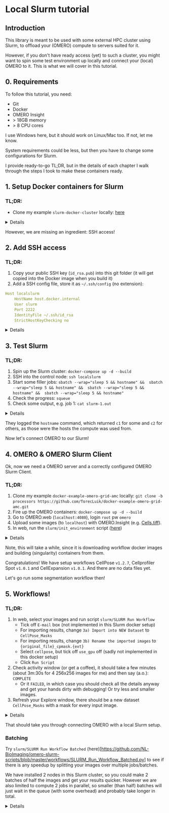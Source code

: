 # Local Slurm tutorial

## Introduction

This library is meant to be used with some external HPC cluster using Slurm, to offload your (OMERO) compute to servers suited for it.

However, if you don't have ready access (yet) to such a cluster, you might want to spin some test environment up locally and connect your (local) OMERO to it. 
This is what we will cover in this tutorial.

## 0. Requirements

To follow this tutorial, you need:
- Git
- Docker
- OMERO Insight
- \> 18GB memory
- \> 8 CPU cores

I use Windows here, but it should work on Linux/Mac too. If not, let me know.

System requirements could be less, but then you have to change some configurations for Slurm.

I provide ready-to-go TL;DR, but in the details of each chapter I walk through the steps I took to make these containers ready.

## 1. Setup Docker containers for Slurm

### TL;DR:
- Clone my example `slurm-docker-cluster` locally: [here](https://github.com/TorecLuik/slurm-docker-cluster)




<details>
  <summary>Details</summary>

Always a good idea to stand on the shoulders of giants, so we want to spin up a ready-made Slurm container cluster. [Here on Github](https://github.com/giovtorres/slurm-docker-cluster) is a nice example with a open source license. It uses [Docker](https://www.docker.com/) containers and [Docker Compose](https://docs.docker.com/compose/) to easily orchestrate their interactions.

This setup will spin up a few separate containers (on the same computer) to make 1 slurm cluster:
- `slurmdbd`, the Slurm DataBase Daemon
- `slurmctld`, the Slurm Control Daemon, our entrypoint
- `mysql`, the actual database
- `c1` and `c2`, 2 compute nodes

Note: these compute nodes are not setup to use GPU, that is a whole other challenge that we will not get into. But even on CPU, Slurm can be useful for parallel processing and keeping track of a queue of jobs.

So let's clone this [repository](https://github.com/giovtorres/slurm-docker-cluster) to our local system:

```sh
git clone https://github.com/giovtorres/slurm-docker-cluster.git .
```

You can build and run these containers as described in their [README](https://github.com/giovtorres/slurm-docker-cluster/blob/master/README.md). Then you can already play around with Slurm that way, so try it out!
</details>

However, we are missing an ingredient: SSH access!

## 2. Add SSH access

### TL;DR:
1. Copy your public SSH key (`id_rsa.pub`) into this git folder (it will get copied into the Docker image when you build it)
2. Add a SSH config file, store it as `~/.ssh/config` (no extension):

```yaml
Host localslurm
	HostName host.docker.internal
	User slurm
	Port 2222
	IdentityFile ~/.ssh/id_rsa
	StrictHostKeyChecking no
```

<details>
  <summary>Details</summary>

We need to setup our library with SSH access between OMERO and Slurm, but this is not built-in to these containers yet (because Docker actually has a built-in alternative, `docker exec`).

Luckily, people have already worked on SSH access into containers too, like [here](https://goteleport.com/blog/shell-access-docker-container-with-ssh-and-docker-exec/). So let's borrow their OpenSSH setup and add it to the _Dockerfile_ of the Slurm Control Daemon (`slurmctld`):

======= 2a. Make a new Dockerfile for the slurmctld =======

We want to combine the 2 Dockerfiles. However, one is `ubuntu` and the other is `rockylinux`. The biggest difference is that `rockylinux` uses the `yum` package manager to install software, instead of `apt`. We will stick to the Slurm image as the base image and just add the OpenSSH on top of it. 

Turns out, another difference is the use of `systemctld` causing all kinds of issues. 
So I spent the time to activate OpenSSH server on Rocky linux:

```dockerfile
FROM rockylinux:8

... # all the Slurm stuff from original Dockerfile ... 

## ------- Setup SSH ------
RUN yum update && yum install  openssh-server initscripts sudo -y
# Create a user “sshuser” and group “sshgroup”
# RUN groupadd sshgroup && useradd -ms /bin/bash -g sshgroup sshuser
# Create sshuser directory in home
RUN mkdir -p /home/slurm/.ssh
# Copy the ssh public key in the authorized_keys file. The idkey.pub below is a public key file you get from ssh-keygen. They are under ~/.ssh directory by default.
COPY id_rsa.pub /home/slurm/.ssh/authorized_keys
# change ownership of the key file. 
RUN chown slurm:slurm /home/slurm/.ssh/authorized_keys && chmod 600 /home/slurm/.ssh/authorized_keys
# Start SSH service
# RUN service ssh start
# RUN /etc/init.d/sshd start
RUN /usr/bin/ssh-keygen -A
# Expose docker port 22
EXPOSE 22
CMD ["/usr/sbin/sshd","-D"]
# CMD ["slurmdbd"]
```
We have replaced the `slurmdbd` command (CMD) with our setup from `sshdocker`, starting a ssh daemon (`sshd`) with our SSH public key associated to the `slurm` user
. 
This last part is important: to build this new version, you need to copy your public SSH key into this Docker image. 
This is performed in this line:
```dockerfile
# Copy the ssh public key in the authorized_keys file. The idkey.pub below is a public key file you get from ssh-keygen. They are under ~/.ssh directory by default.
COPY id_rsa.pub /home/<user>/.ssh/authorized_keys
```
So, you need to add your `id_rsa.pub` public key to this directory, so Docker can copy it when it builds the image.

Turns out, we also need to change the entrypoint script:

```sh
... # other stuff from script

if [ "$1" = "slurmctld" ]
then
    echo "---> Starting the MUNGE Authentication service (munged) ..."
    gosu munge /usr/sbin/munged

    echo "---> Starting SSH Daemon (sshd) ..."
    # exec /usr/bin/ssh-keygen -A
    exec /usr/sbin/sshd -D &
    exec rm /run/nologin &
    exec chmod 777 /data &

    echo "---> Waiting for slurmdbd to become active before starting slurmctld ..."

    ... # other stuff from script
```

We added the command to start the SSH daemon on the CTLD here, where it is actually called.
We also added some quick bugfixes to make the tutorial SSH work.
If you still run into issues with permissions in `/data`, login as superuser and also apply write access again.

======= 2b. Tell Docker Compose to use the new Dockerfile for `slurmctld` =======

Currently, [Docker Compose](https://github.com/giovtorres/slurm-docker-cluster/blob/master/docker-compose.yml) will spin up all containers from the same Dockerfile definition.

So we will change the Dockerfile for the `slurmctld` as defined in the `docker-compose.yml`, by replacing `image` with `build`:

```yml
slurmctld:
    # image: slurm-docker-cluster:${IMAGE_TAG:-21.08.6}
    # Build this image from current folder
    # Use a specific file: Dockerfile_slurmctld
    build: 
      context: ./
      dockerfile: Dockerfile_slurmctld
    command: ["slurmctld"]
    container_name: slurmctld
    hostname: slurmctld
    volumes:
      - etc_munge:/etc/munge
      - etc_slurm:/etc/slurm
      - slurm_jobdir:/data
      - var_log_slurm:/var/log/slurm
    expose:
      - "6817"
    ports:
      - "2222:22"
    depends_on:
      - "slurmdbd"
```

We also mapped port 22 (SSH) from the container to our localhost port 2222.
So now we can connect SSH to our localhost and be forwarded to this Slurm container.



Test it out:

1. Fire up the Slurm cluster:
```powershell
docker-compose up -d --build
```

2. SSH into the control node:
```powershell
ssh -i C:\Users\<you>\.ssh\id_rsa slurm@localhost -p 2222 -o UserKnownHostsFile=/dev/null
```

This should connect as the `slurm` user to the control container on port 2222 (type yes to connect, we will fix promptless login later).

```shell
Last login: Tue Aug  8 15:48:31 2023 from 172.21.0.1
[slurm@slurmctld ~]$
```

Congratulations!

======= 2c. Add SSH config for simple login =======

But, we can simplify the SSH, and our library needs a simple way to login.

For this, add [this](../example.config) config file as your `~/.ssh/config`, no extension. See [here](https://www.ssh.com/academy/ssh/config) for more information.

Of course, first update the values with those you used to SSH before, e.g.:
```ini
Host slurm
	HostName localhost
	User slurm
	Port 2222
	IdentityFile ~/.ssh/id_rsa
	StrictHostKeyChecking no
```

Then try it out:
`ssh slurm`

======= StrictHostKeyChecking =======
Note that I added `StrictHostKeyChecking no`, as our Slurm container will have different keys all the time. A normal Slurm server likely does not, and won't require this flag. This is also where we get our pretty warning from:
```
...> ssh slurm
@@@@@@@@@@@@@@@@@@@@@@@@@@@@@@@@@@@@@@@@@@@@@@@@@@@@@@@@@@@
@    WARNING: REMOTE HOST IDENTIFICATION HAS CHANGED!     @
@@@@@@@@@@@@@@@@@@@@@@@@@@@@@@@@@@@@@@@@@@@@@@@@@@@@@@@@@@@
IT IS POSSIBLE THAT SOMEONE IS DOING SOMETHING NASTY!
Someone could be eavesdropping on you right now (man-in-the-middle attack)!
It is also possible that a host key has just been changed.
```
The host key changed =)

If you don't add this flag, it will safe you from danger and deny access. Of course, that is not very useful for our tutorial.

</details>


## 3. Test Slurm

### TL;DR:
1. Spin up the Slurm cluster: `docker-compose up -d --build`
2. SSH into the control node: `ssh localslurm`
3. Start some filler jobs: `sbatch --wrap="sleep 5 && hostname" &&  sbatch --wrap="sleep 5 && hostname" &&  sbatch --wrap="sleep 5 && hostname" &&  sbatch --wrap="sleep 5 && hostname"`
4. Check the progress: `squeue` 
5. Check some output, e.g. job 1: `cat slurm-1.out`

<details>
  <summary>Details</summary>

Now connect via SSH to Slurm, change to `/data` (our fileserver shared between the Slurm nodes) and let's see if Slurm works:
```bash
[slurm@slurmctld ~]$ cd /data
[slurm@slurmctld data]$ squeue
             JOBID PARTITION     NAME     USER ST       TIME  NODES NODELIST(REASON)
[slurm@slurmctld data]$
```
The queue is empty!
Let's fill it up with some short tasks:
```bash
[slurm@slurmctld data]$ sbatch --wrap="sleep 5 && hostname" &&  sbatch --wrap="sleep 5 && hostname" &&  sbatch --wrap="sleep 5 && hostname" &&  sbatch --wrap="sleep 5 && hostname"
Submitted batch job 5
Submitted batch job 6
Submitted batch job 7
Submitted batch job 8
[slurm@slurmctld data]$ squeue
             JOBID PARTITION     NAME     USER ST       TIME  NODES NODELIST(REASON)
                 7    normal     wrap    slurm  R       0:01      1 c1
                 8    normal     wrap    slurm  R       0:01      1 c2
[slurm@slurmctld data]$
```
I fired off 4 jobs that take 2 seconds, so a few remained in the queue by the time I called for an update. You can also see they split over the 2 compute nodes `c1` and `c2`.

The jobs wrote their stdout output in the current dir (`/data`, which is where permission issues might come in):
```bash
[slurm@slurmctld data]$ ls
slurm-3.out  slurm-4.out  slurm-5.out  slurm-6.out  slurm-7.out  slurm-8.out
[slurm@slurmctld data]$ cat slurm-7.out
c1
[slurm@slurmctld data]$ cat slurm-8.out
c2
[slurm@slurmctld data]$
```

</details>

They logged the `hostname` command, which returned `c1` for some and `c2` for others, as those were the hosts the compute was used from.

Now let's connect OMERO to our Slurm!

## 4. OMERO & OMERO Slurm Client

Ok, now we need a OMERO server and a correctly configured OMERO Slurm Client.

### TL;DR:
1.  Clone my example `docker-example-omero-grid-amc` locally: `git clone -b processors https://github.com/TorecLuik/docker-example-omero-grid-amc.git`
2. Fire up the OMERO containers: `docker-compose up -d --build`
3. Go to OMERO.web (`localhost:4080`), login `root` pw `omero`
4. Upload some images (to `localhost`) with OMERO.Insight (e.g. [Cells.tiff](https://github.com/NL-BioImaging/omero-slurm-client/blob/main/resources/tutorials/images/Cells.tif)).
5. In web, run the `slurm/init_environment` script ([here](https://github.com/NL-BioImaging/omero-slurm-scripts/blob/master/init/SLURM_Init_environment.py))

<details>
  <summary>Details</summary>

======= OMERO in Docker =======

You can use your own OMERO setup, but for this tutorial I will refer to a dockerized OMERO that I am working with: [get it here](https://github.com/TorecLuik/docker-example-omero-grid-amc/tree/processors).

```bash
git clone -b processors https://github.com/TorecLuik/docker-example-omero-grid-amc.git
```

Let's (build it and) fire it up:

```bash
docker-compose up -d --build
```

======= OMERO web =======

Once they are running, you should be able to access web at `localhost:4080`. Login with user `root` / pw `omero`. 

Import some example data with OMERO Insight (connect with `localhost`).

======= Connect to Slurm =======

This container's processor node (`worker-5`) has already installed our `omero-slurm-client` library. 

======= Add ssh config to OMERO Processor =======

Ok, so `localhost` works fine from your machine, but we need the OMERO processing server `worker-5` to be able to do it too, like [we did before](#2c-add-ssh-config-for-simple-login).

By some smart tricks, we have mounted our `~/.ssh` folder to the worker container, so it knows and can use our SSH settings and config.

However, we need to change the `HostName` to match one that the container can understand. `localhost` works fine from our machine, but not from within a Docker container. Instead, we need to use `host.docker.internal` ([documentation](https://docs.docker.com/desktop/networking/#i-want-to-connect-from-a-container-to-a-service-on-the-host)).

```ini
Host slurm
	HostName host.docker.internal
	User slurm
	Port 2222
	IdentityFile ~/.ssh/id_rsa
	StrictHostKeyChecking no
```

Restart your OMERO cluster if you already started it:
`docker-compose down` & `docker-compose up -d --build`

Ok, so now we can connect from within the worker-5 to our Slurm cluster. We can try it out:
```powershell
...\docker-example-omero-grid> docker-compose exec omeroworker-5 /bin/bash
bash-4.2$ ssh slurm
Last login: Wed Aug  9 13:08:54 2023 from 172.21.0.1
[slurm@slurmctld ~]$ squeue
             JOBID PARTITION     NAME     USER ST       TIME  NODES NODELIST(REASON)
[slurm@slurmctld ~]$ exit
logout
Connection to host.docker.internal closed.
bash-4.2$ exit
exit
```

======= slurm-config.ini =======
 
Let us setup the library's config file [slurm-config.ini](../slurm-config.ini) correctly.

Now, the `omero-slurm-client` library by default expects the `Slurm` ssh connection to be called `slurm`, but you can adjust it to whatever you named your ssh _Host_ in config. 

In this Docker setup, the config file is located at the `worker-gpu` folder and in the Dockerfile it is copied to `/etc/`, where the library will pick it up.

Let's use these values:

```ini
[SSH]
# -------------------------------------
# SSH settings
# -------------------------------------
# The alias for the SLURM SSH connection
host=slurm
# Set the rest of your SSH configuration in your SSH config under this host name/alias
# Or in e.g. /etc/fabric.yml (see Fabric's documentation for details on config loading)

[SLURM]
# -------------------------------------
# Slurm settings
# -------------------------------------
# General settings for where to find things on the Slurm cluster.
# -------------------------------------
# PATHS
# -------------------------------------
# The path on SLURM entrypoint for storing datafiles
#
# Note: 
# This example is relative to the Slurm user's home dir
slurm_data_path=/data/my-scratch/data
# The path on SLURM entrypoint for storing container image files
#
# Note: 
# This example is relative to the Slurm user's home dir
slurm_images_path=/data/my-scratch/singularity_images/workflows
# The path on SLURM entrypoint for storing the slurm job scripts
#
# Note: 
# This example is relative to the Slurm user's home dir
slurm_script_path=/data/my-scratch/slurm-scripts
```

We have put all the storage paths on `/data/my-scratch/` and named the SSH Host connection `slurm`.

The other values we can keep as [default](../slurm-config.ini), except we don't have a GPU, so let's turn that off for CellPose:

```ini
# -------------------------------------
# CELLPOSE SEGMENTATION
# -------------------------------------
# The path to store the container on the slurm_images_path
cellpose=cellpose
# The (e.g. github) repository with the descriptor.json file
cellpose_repo=https://github.com/TorecLuik/W_NucleiSegmentation-Cellpose/tree/v1.2.7
# The jobscript in the 'slurm_script_repo'
cellpose_job=jobs/cellpose.sh
# Override the default job values for this workflow
# Or add a job value to this workflow
# For more examples of such parameters, google SBATCH parameters.
# If you don't want to override, comment out / delete the line.
# Run CellPose Slurm with 10 GB GPU
# cellpose_job_gres=gpu:1g.10gb:1
# Run CellPose Slurm with 15 GB CPU memory
cellpose_job_mem=15GB
```

The `gres` will request a 10GB GPU on the Slurm cluster, but we only set up CPU docker slurm.

We will also comment out some of the other algorithms, so we have to download less containers to our Slurm cluster and speed up the tutorial.

This brings us to the following configuration file:


```ini
[SSH]
# -------------------------------------
# SSH settings
# -------------------------------------
# The alias for the SLURM SSH connection
host=slurm
# Set the rest of your SSH configuration in your SSH config under this host name/alias
# Or in e.g. /etc/fabric.yml (see Fabric's documentation for details on config loading)

[SLURM]
# -------------------------------------
# Slurm settings
# -------------------------------------
# General settings for where to find things on the Slurm cluster.
# -------------------------------------
# PATHS
# -------------------------------------
# The path on SLURM entrypoint for storing datafiles
#
# Note: 
# This example is relative to the Slurm user's home dir
slurm_data_path=/data/my-scratch/data
# The path on SLURM entrypoint for storing container image files
#
# Note: 
# This example is relative to the Slurm user's home dir
slurm_images_path=/data/my-scratch/singularity_images/workflows
# The path on SLURM entrypoint for storing the slurm job scripts
#
# Note: 
# This example is relative to the Slurm user's home dir
slurm_script_path=/data/my-scratch/slurm-scripts
# -------------------------------------
# REPOSITORIES
# -------------------------------------
# A (github) repository to pull the slurm scripts from.
#
# Note: 
# If you provide no repository, we will generate scripts instead!
# Based on the job_template and the descriptor.json
#
# Example:
#slurm_script_repo=https://github.com/TorecLuik/slurm-scripts
slurm_script_repo=
# -------------------------------------
# Processing settings
# -------------------------------------
# General/default settings for processing jobs.
# Note: NOT YET IMPLEMENTED
# Note: If you need to change it for a specific case only,
# you should change the job script instead, either in OMERO or Slurm 


[MODELS]
# -------------------------------------
# Model settings
# -------------------------------------
# Settings for models/singularity images that we want to run on Slurm
#
# NOTE: keys have to be unique, and require a <key>_repo and <key>_image value as well.
#
# NOTE 2: Versions for the repo are highly encouraged! 
# Latest/master can change and cause issues with reproducability!
# We pickup the container version based on the version of the repository.
# For generic master branch, we pick up generic latest container.
# -------------------------------------
# CELLPOSE SEGMENTATION
# -------------------------------------
# The path to store the container on the slurm_images_path
cellpose=cellpose
# The (e.g. github) repository with the descriptor.json file
cellpose_repo=https://github.com/TorecLuik/W_NucleiSegmentation-Cellpose/tree/v1.2.7
# The jobscript in the 'slurm_script_repo'
cellpose_job=jobs/cellpose.sh
# Override the default job values for this workflow
# Or add a job value to this workflow
# For more examples of such parameters, google SBATCH parameters.
# If you don't want to override, comment out / delete the line.
# Run CellPose Slurm with 10 GB GPU
# cellpose_job_gres=gpu:1g.10gb:1
# Run CellPose Slurm with 15 GB CPU memory
cellpose_job_mem=15GB
# -------------------------------------
# # STARDIST SEGMENTATION
# # -------------------------------------
# # The path to store the container on the slurm_images_path
# stardist=stardist
# # The (e.g. github) repository with the descriptor.json file
# stardist_repo=https://github.com/Neubias-WG5/W_NucleiSegmentation-Stardist/tree/v1.3.2
# # The jobscript in the 'slurm_script_repo'
# stardist_job=jobs/stardist.sh
# -------------------------------------
# CELLPROFILER SEGMENTATION
# # -------------------------------------
# # The path to store the container on the slurm_images_path
# cellprofiler=cellprofiler
# # The (e.g. github) repository with the descriptor.json file
# cellprofiler_repo=https://github.com/Neubias-WG5/W_NucleiSegmentation-CellProfiler/tree/v1.6.4
# # The jobscript in the 'slurm_script_repo'
# cellprofiler_job=jobs/cellprofiler.sh
# -------------------------------------
# DEEPCELL SEGMENTATION
# # -------------------------------------
# # The path to store the container on the slurm_images_path
# deepcell=deepcell
# # The (e.g. github) repository with the descriptor.json file
# deepcell_repo=https://github.com/Neubias-WG5/W_NucleiSegmentation-DeepCell/tree/v.1.4.3
# # The jobscript in the 'slurm_script_repo'
# deepcell_job=jobs/deepcell.sh
# -------------------------------------
# IMAGEJ SEGMENTATION
# # -------------------------------------
# # The path to store the container on the slurm_images_path
# imagej=imagej
# # The (e.g. github) repository with the descriptor.json file
# imagej_repo=https://github.com/Neubias-WG5/W_NucleiSegmentation-ImageJ/tree/v1.12.10
# # The jobscript in the 'slurm_script_repo'
# imagej_job=jobs/imagej.sh
# # -------------------------------------
# # CELLPROFILER SPOT COUNTING
# # -------------------------------------
# The path to store the container on the slurm_images_path
cellprofiler_spot=cellprofiler_spot
# The (e.g. github) repository with the descriptor.json file
cellprofiler_spot_repo=https://github.com/TorecLuik/W_SpotCounting-CellProfiler/tree/v1.0.1
# The jobscript in the 'slurm_script_repo'
cellprofiler_spot_job=jobs/cellprofiler_spot.sh
# # -------------------------------------
# CELLEXPANSION SPOT COUNTING
# -------------------------------------
# The path to store the container on the slurm_images_path
cellexpansion=cellexpansion
# The (e.g. github) repository with the descriptor.json file
cellexpansion_repo=https://github.com/TorecLuik/W_CellExpansion/tree/v1.0.1
# The jobscript in the 'slurm_script_repo'
cellexpansion_job=jobs/cellexpansion.sh
```

======= Init environment =======

Now we go to OMERO web and run the `slurm/init_environment` script to apply this config and setup our Slurm. We will use the default location, no need to fill in anything, just run the script.

![Slurm Init Busy](./images/webclient_init_env.PNG)

![Slurm Init Done](./images/webclient_init_env_done.PNG)

</details>

Note, this will take a while, since it is downloading workflow docker images and building (singularity) containers from them. 

Congratulations! We have setup workflows CellPose `v1.2.7`, Cellprofiler Spot `v1.0.1` and CellExpansion `v1.0.1`. And there are no data files yet.

Let's go run some segmentation workflow then!

## 5. Workflows!

### TL;DR:
1. In web, select your images and run script `slurm/SLURM Run Workflow`
    - Tick off `E-mail` box (not implemented in this Slurm docker setup)
    - For importing results, change `3a) Import into NEW Dataset` to `CellPose_Masks`
    - For importing results, change `3b) Rename the imported images` to `{original_file}_cpmask.{ext}`
    - Select `cellpose`, but tick off `use_gpu` off (sadly not implemented in this docker setup)
    - Click `Run Script`
2. Check activity window (or get a coffee), it should take a few minutes (about 3m:30s for 4 256x256 images for me) and then say (a.o.): `COMPLETE`
    - Or it `FAILED`, in which case you should check all the details anyway and get your hands dirty with debugging! Or try less and smaller images.
3. Refresh your Explore window, there should be a new dataset `CellPose_Masks` with a mask for every input image. 

<details>
  <summary>Details</summary>

So, I hope you added some data already; if not, import some images now.

Let's run `slurm/SLURM Run Workflow`:

![Slurm Run Workflow](./images/webclient_run_workflow.PNG?raw=true)

You can see that this script recognized that we downloaded 3 workflows, and what their parameters are. For more information on this magic, follow the other tutorials.

Let's select `cellpose` and click `use gpu` off (sadly). Tune the other parameters as you like for your images. Also, for output let's select `Import into NEW Dataset` by filling in a dataset name: cellpose_images. Click `Run Script`.

![Slurm Run Cellpose](./images/webclient_run_cellpose.PNG?raw=true)

Result: Job 1 is FAILED.
Turns out, our Slurm doesn't have the compute nodes to execute this operation.

======= Improve Slurm =======

Update the `slurm.conf` file in the git repository.

```ini
# COMPUTE NODES
NodeName=c[1-2] RealMemory=5120 CPUs=8 State=UNKNOWN
```

Here, 5GB and 8 CPU each should do the trick!

Rebuild the containers. Note that the config is on a shared volume, so we have to destroy that volume too (it took some headbashing to find this out):
```powershell
docker-compose down --volumes 
```
```powershell
docker-compose up --build
```

</details>

That should take you through connecting OMERO with a local Slurm setup.

### Batching

Try `slurm/SLURM Run Workflow Batched` (here)[https://github.com/NL-BioImaging/omero-slurm-scripts/blob/master/workflows/SLURM_Run_Workflow_Batched.py] to see if there is any speedup by splitting your images over multiple jobs/batches. 

We have installed 2 nodes in this Slurm cluster, so you could make 2 batches of half the images and get your results quicker. However we are also limited to compute 2 jobs in parallel, so smaller (than half) batches will just wait in the queue (with some overhead) and probably take longer in total.

<details>
Note that there is always overhead cost, so the speedup will not be linear. However, the more time is in compute vs overhead, the more gains you should get by splitting over multiple jobs / nodes / CPUs.

Let's check on the Slurm node:
```bash
$ sacct --starttime "2023-06-13T17:00:00" --format Jobid,State,start,end,JobName%-18,Elapsed -n -X --endtime "now"
``` 

In my latest example, it was 1 minute (30%) faster to have 2 batches/jobs (`32` & `33`) vs 1 job (`31`):
```yaml
31            COMPLETED 2023-08-23T08:41:28 2023-08-23T08:45:02 omero-job-cellpose   00:03:34

32            COMPLETED 2023-08-23T09:22:00 2023-08-23T09:24:27 omero-job-cellpose   00:02:27
33            COMPLETED 2023-08-23T09:22:03 2023-08-23T09:24:40 omero-job-cellpose   00:02:37
```


</details>
